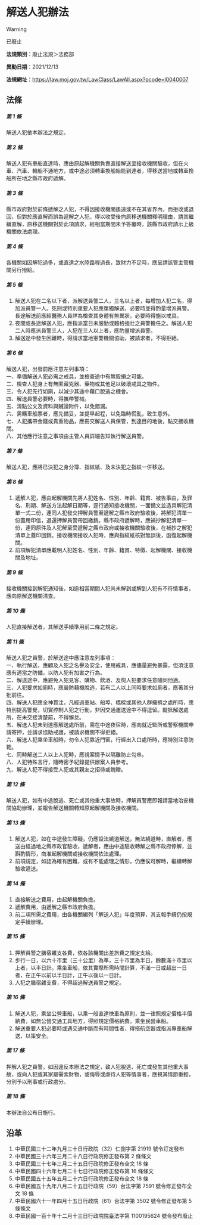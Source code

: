 # 解送人犯辦法


> [!WARNING]
> 已廢止


**法規類別**：廢止法規＞法務部

**異動日期**：2021/12/13  

**法規網址**：https://law.moj.gov.tw/LawClass/LawAll.aspx?pcode=I0040007



## 法條
##### 第 1 條
解送人犯依本辦法之規定。

##### 第 2 條
解送人犯有車船直達時，應由原起解機關負責直接解送至接收機關驗收，但在火車、汽車、輪船不通地方，或中途必須轉車換船始能到達者，得移送當地或轉車換船所在地之縣市政府遞解。

##### 第 3 條
縣市政府對於前條遞解之人犯，不得因接收機關遙遠或不在其省界內，而拒收或退回，但對於應直解而誤為遞解之人犯，得以收受後向原移送機關釋明理由，請其繼續直解，原移送機關對於此項請求，經相當期間未予答覆時，該縣市政府請示上級機關依法處理。

##### 第 4 條
各機關如因解犯過多，或直達之水陸路程過長，致財力不足時，應呈請該管主管機關另行撥給。

##### 第 5 條
1. 解送人犯在二名以下者，派解送員警二人，三名以上者，每增加人犯二名，得加派員警一人。死刑或特別重要人犯應單獨解送，必要時並得酌量增派員警。長途解送前應經醫務人員詳為檢查其身體有無異狀，必要時得施以戒具。
1. 夜間或長途解送人犯，應指派當日未服勤或體格強壯之員警擔任之。解送人犯二人時應派員警三人，人犯在三人以上者，應酌量增派員警。
1. 解送途中發生困難時，得請求當地憲警機關協助，被請求者，不得拒絕。

##### 第 6 條
解送人犯，出發前應注意左列事項：  
一、準備解送人犯必需之戒具，並檢查途中有無毀損之可能。  
二、檢查人犯身上有無匿藏兇器、藥物或其他足以破壞戒具之物件。  
三、令人犯先行如廁，以減少其途中藉口脫逃之機會。  
四、解送員警必要時，得攜帶警械。  
五、清點公文及資料與贓證附件，以免錯漏。  
六、需購車船票者，應先備妥，並提早起程，以免臨時慌亂，致生意外。  
七、人犯攜帶金錢或貴重物品，應冊交解送人員保管，到達目的地後，點交接收機關。  
八、其他應行注意之事項由主管人員詳細告知執行解送員警。

##### 第 7 條
解送人犯，應將已決犯之身分簿、指紋紙、及未決犯之指紋一併移送。

##### 第 8 條
1. 遞解人犯，應由起解機關先將人犯姓名、性別、年齡、籍貫、被告事由，及罪名、刑期、解送方法起解日期等，逕行通知接收機關，一面備文並造具解犯清單一式二份，連同人犯發交押解員警至遞解之縣市政府驗收後，將解犯清單一份蓋用印信，退還押解員警帶回繳銷。縣市政府遞解時，應補抄解犯清單一份，連同原件及人犯解至受遞解之縣市政府或接收機關驗收後，在補抄之解犯清單上蓋印回銷。接收機關接收人犯時，應與指紋紙核對無誤後，函復起解機關。
1. 前項解犯清單應載明人犯姓名、性別、年齡、籍貫、特徵、起解機關、接收機關及地址。

##### 第 9 條
接收機關接到解犯通知後，如逾相當期間人犯尚未解到或解到人犯有不符情事者，應向原解送機關清查。

##### 第 10 條
人犯直接解送者，其解送手續準用前二條之規定。

##### 第 11 條
解送人犯之員警，於解送途中應注意左列事項：  
一、執行解送，應顧及人犯之名譽及安全，使用戒具，應儘量避免暴露，但須注意應有適當之防備，以防人犯有加害之行為。  
二、解送途中，應避免人犯見客、購物、飲酒、及徇人犯要求任意隨同他適。  
三、人犯要求如廁時，應嚴防藉機脫逃，若有二人以上同時要求如廁者，應著其分批前往。  
四、解送人犯應全神貫注，凡經過車站、船埠、橋樑或其他人群擁擠之處所時，應特別提高警覺，切實控制人犯之行動，非因交通運送途中不得逗留。縱抵解送處所，在未交接清楚前，不得懈怠。  
五、解送人犯未到達應解送處所前，需在中途夜宿時，應向就近監所或警察機關申請寄押，並請求協助戒護，被請求機關不得拒絕。  
六、解送人犯乘坐車船時，勿令人犯靠近門窗，行經出入口處所時，應特別注意防範。  
七、同時解送二人以上人犯時，應視案情予以隔離防止勾串。  
八、人犯特殊言行，隨時密予紀錄提供辦案人員參考。  
九、解送人犯不得接受人犯或其親友之招待或餽贈。

##### 第 12 條
解送人犯，如有中途脫逃、死亡或其他重大事故時，押解員警應即報請當地治安機關協助辦理，並報告解送機關轉知原起解機關及接收機關。

##### 第 13 條
1. 解送人犯，如在中途發生障礙，仍應設法繞道解送，無法繞道時，直解者，應送由經過地之縣市政官驗收，遞解者，應由中途驗收轉解之縣市政府停解，並斟酌情形，商准起解機關或接收機關依法處理。
1. 前項規定，如認為確有困難，或有不能處理之情形，仍應俟可解時，繼續轉解驗收遞送。

##### 第 14 條
1. 直接解送之費用，由起解機關負擔。
1. 遞解費用，由遞解之縣市政府負擔。
1. 前二項所需之費用，由各機關編列「解送人犯」年度預算，其支報手續仍按規定手續辦理。

##### 第 15 條
1. 押解員警之膳宿雜支各費，依各該機關出差旅費之規定支給。
1. 步行一日，以六十市里（三十公里）為準，三十市里為半日，餘數滿十市里以上者，以半日計。乘坐車船，依其實際所需時間計算，不滿一日或超出一日者，在正午以前以半日計，正午以後以一日計。
1. 人犯之膳宿雜支費，不得超過解送員警之規定。

##### 第 16 條
1. 解送人犯，乘坐公營車船，以乘一般直達快車為原則，並一律照規定價格半價納費，如無公營交通工具地方，得照規定價格納費，乘坐民營車船。
1. 解送重要人犯必要時或遇交通中斷而有時間性者，得搭航空器或指派專車船解送，以策安全。

##### 第 17 條
押解人犯之員警，如因違反本辦法之規定，致人犯脫逃、死亡或發生其他重大事故，或向人犯或其家屬需索財物，或侮辱或虐待人犯等情事者，應視其情節重輕，分別予以刑事或行政處分。

##### 第 18 條
本辦法自公布日施行。

## 沿革
1. 中華民國三十二年九月三十日行政院（32）仁捌字第 21919  號令訂定發布
1. 中華民國三十六年三月二十八日行政院修正發布第 2  條條文
1. 中華民國三十七年三月二十五日行政院修正發布全文 18 條
1. 中華民國四十六年七月二十七日行政院修正發布第 16 條條文
1. 中華民國五十五年五月二十六日行政院修正發布全文 18 條
1. 中華民國五十九年八月二十五日行政院（59）台法字第 7591 號令修正發布全文 18 條
1. 中華民國六十一年四月十五日行政院（61）台法字第 3502 號令修正發布第 5  條條文
1. 中華民國一百十年十二月十三日行政院院臺法字第 1100195624 號令發布廢止
